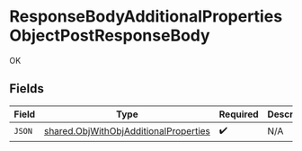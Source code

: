 # ResponseBodyAdditionalPropertiesObjectPostResponseBody

OK


## Fields

| Field                                                                                                 | Type                                                                                                  | Required                                                                                              | Description                                                                                           |
| ----------------------------------------------------------------------------------------------------- | ----------------------------------------------------------------------------------------------------- | ----------------------------------------------------------------------------------------------------- | ----------------------------------------------------------------------------------------------------- |
| `JSON`                                                                                                | [shared.ObjWithObjAdditionalProperties](../../../pkg/models/shared/objwithobjadditionalproperties.md) | :heavy_check_mark:                                                                                    | N/A                                                                                                   |